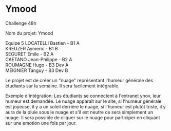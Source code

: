 # Ymood
Challenge 48h

Nom du projet: Ymood

Equipe 5
LOCATELLI Bastien - B1 A<br>
KREUZER Aymeric - B1 B<br>
SEGURET Emile - B2 A<br>
CAETANO Jean-Philippe - B2 A 
<br>ROUMAGNE Hugo - B3 Dev A
<br>MEIGNIER Tanguy - B3 Dev B

Le projet est de créer un "nuage" représentant l'humeur générale des étudiants sur la semaine.
Il sera facilement intégrable.

Exemple d'intégration:
Les étudiants se connectent à l'extranet ynov, leur humeur est demandée.
Le nuage apparaît sur le site, si l'humeur générale est joyeuse,
il y a un soleil derrière le nuage, si l'humeur est plutôt triste, il y aura de la pluie sous le nuage
et s'il est neutre ce sera simplement un nuage.
Il sera possible de cliquer sur le nuage pour participer en cliquant sur une emotion une fois par jour.



